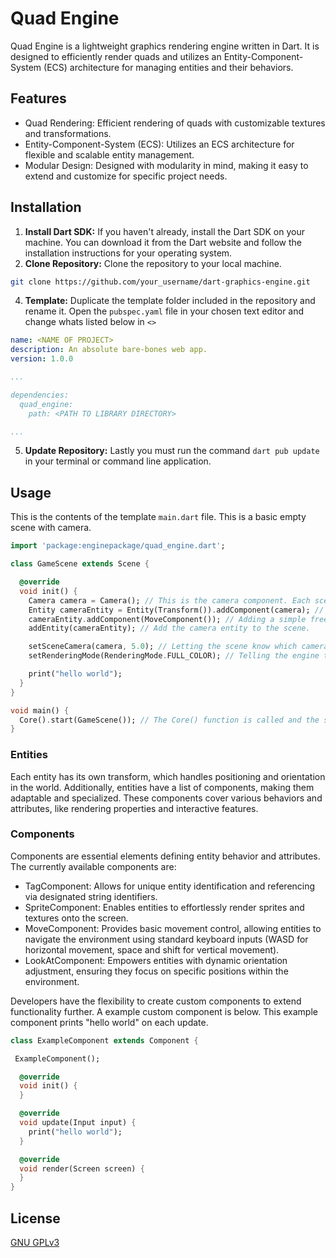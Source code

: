 # Quad Engine

Quad Engine is a lightweight graphics rendering engine written in Dart. It is designed to efficiently render quads and utilizes an Entity-Component-System (ECS) architecture for managing entities and their behaviors.

## Features
- Quad Rendering: Efficient rendering of quads with customizable textures and transformations.
- Entity-Component-System (ECS): Utilizes an ECS architecture for flexible and scalable entity management.
- Modular Design: Designed with modularity in mind, making it easy to extend and customize for specific project needs.

## Installation
1. **Install Dart SDK:** If you haven't already, install the Dart SDK on your machine. You can download it from the Dart website and follow the installation instructions for your operating system.
2. **Clone Repository:** Clone the repository to your local machine.
```bash
git clone https://github.com/your_username/dart-graphics-engine.git
```
4. **Template:** Duplicate the template folder included in the repository and rename it. Open the ```pubspec.yaml``` file in your chosen text editor and change whats listed below in ```<>```
```yaml
name: <NAME OF PROJECT>
description: An absolute bare-bones web app.
version: 1.0.0

...

dependencies:
  quad_engine:
    path: <PATH TO LIBRARY DIRECTORY>

...
```
5. **Update Repository:** Lastly you must run the command ```dart pub update``` in your terminal or command line application.



## Usage
This is the contents of the template ```main.dart``` file. This is a basic empty scene with camera.


```dart
import 'package:enginepackage/quad_engine.dart';

class GameScene extends Scene {

  @override
  void init() {
    Camera camera = Camera(); // This is the camera component. Each scene requires a camera component.
    Entity cameraEntity = Entity(Transform()).addComponent(camera); // Create a entity to hold our camera component.
    cameraEntity.addComponent(MoveComponent()); // Adding a simple free move controller to the camera entity.
    addEntity(cameraEntity); // Add the camera entity to the scene.

    setSceneCamera(camera, 5.0); // Letting the scene know which camera should be active. Only one camera can be active at a time.
    setRenderingMode(RenderingMode.FULL_COLOR); // Telling the engine to draw all sprites at full colors as they are in the sprite sheet.

    print("hello world");
  }
}

void main() {
  Core().start(GameScene()); // The Core() function is called and the start(SCENE_NAME) lets the engine know where to start.
}
```
### Entities
Each entity has its own transform, which handles positioning and orientation in the world. Additionally, entities have a list of components, making them adaptable and specialized. These components cover various behaviors and attributes, like rendering properties and interactive features.

### Components
Components are essential elements defining entity behavior and attributes. The currently available components are:

- TagComponent: Allows for unique entity identification and referencing via designated string identifiers.
- SpriteComponent: Enables entities to effortlessly render sprites and textures onto the screen.
- MoveComponent: Provides basic movement control, allowing entities to navigate the environment using standard keyboard inputs (WASD for horizontal movement, space and shift for vertical movement).
- LookAtComponent: Empowers entities with dynamic orientation adjustment, ensuring they focus on specific positions within the environment.

Developers have the flexibility to create custom components to extend functionality further. A example custom component is below. This example component prints "hello world" on each update.
```dart
class ExampleComponent extends Component {

 ExampleComponent();

  @override
  void init() {
  }

  @override
  void update(Input input) {
    print("hello world");
  }

  @override
  void render(Screen screen) {
  }
}
```

## License

[GNU GPLv3](https://choosealicense.com/licenses/gpl-3.0/)
